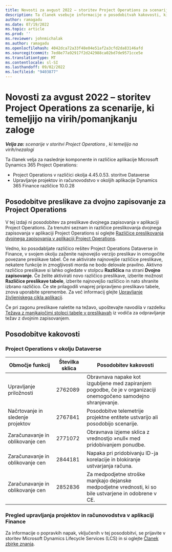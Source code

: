 ```yaml
---
title: Novosti za avgust 2022 – storitev Project Operations za scenarije, ki temeljijo na virih/pomanjkanju zaloge
description: Ta članek vsebuje informacije o posodobitvah kakovosti, ki so bile na voljo v izdaji aplikacije Microsoft Dynamics 365 Project Operations avgusta 2022 za scenarije, ki temeljijo na virih/nezalogi.
author: ramagadu
ms.date: 07/19/2022
ms.topic: article
ms.prod: ''
ms.reviewer: johnmichalak
ms.author: ramagadu
ms.openlocfilehash: 4042dca72a33f48e04e51af2a3cfd2da83146afd
ms.sourcegitcommit: 7ed8e77a92917f2d242988ca02bd7de9571cce5e
ms.translationtype: MT
ms.contentlocale: sl-SI
ms.lasthandoff: 09/02/2022
ms.locfileid: "9403877"
---
```

# <a name="whats-new-august-2022---project-operations-for-resourcenon-stocked-based-scenarios"></a>Novosti za avgust 2022 – storitev Project Operations za scenarije, ki temeljijo na virih/pomanjkanju zaloge

_**Velja za:** scenarije v storitvi Project Operations , ki temeljijo na virih/nezalogi_

Ta članek velja za naslednje komponente in različice aplikacije Microsoft Dynamics 365 Project Operations:

- Project Operations v različici okolja 4.45.0.53. storitve Dataverse
- Upravljanje projektov in računovodstvo v okoljih aplikacije Dynamics 365 Finance različice 10.0.28

## <a name="project-operations-dual-write-maps-updates"></a>Posodobitve preslikave za dvojno zapisovanje za Project Operations

V tej izdaji ni posodobitev za preslikave dvojnega zapisovanja v aplikaciji Project Operations. Za trenutni seznam in različice preslikovanja dvojnega zapisovanja v aplikaciji Project Operations si oglejte [Različice preslikovanja dvojnega zapisovanja v aplikaciji Project Operations](../environment/resource-dual-write-maps.md).

Vedno, ko posodabljate različico rešitev Project Operations Dataverse in Finance, v svojem okolju zaženite najnovejšo verzijo preslikav in omogočite povezane preslikave tabel. Če ne aktivirate najnovejše različice preslikave, nekatere funkcije in zmogljivosti morda ne bodo delovale pravilno. Aktivno različico preslikave si lahko ogledate v stolpcu **Različica** na strani **Dvojno zapisovanje**. Če želite aktivirati novo različico preslikave, izberite možnost **Različice preslikave tabele**, izberite najnovejšo različico in nato shranite izbrano različico. Če ste prilagodili vnaprej pripravljeno preslikavo tabele, znova uporabite spremembe. Za več informacij glejte [Upravljanje življenjskega cikla aplikacij](/dynamics365/fin-ops-core/dev-itpro/data-entities/dual-write/app-lifecycle-management).

Če pri zagonu preslikave naletite na težavo, upoštevajte navodila v razdelku [Težava z manjkajočimi stolpci tabele v preslikavah](/dynamics365/fin-ops-core/dev-itpro/data-entities/dual-write/dual-write-troubleshooting-finops-upgrades#missing-table-columns-issue-on-maps) iz vodiča za odpravljanje težav z dvojnim zapisovanjem.

## <a name="quality-updates"></a>Posodobitve kakovosti

### <a name="project-operations-on-dataverse"></a>Project Operations v okolju Dataverse

| Območje funkcij | Številka sklica | Posodobitev kakovosti |
| --- | --- | --- |
| Upravljanje priložnosti | 2762089 | Obravnava napake kot izgubljene med zapiranjem pogodbe, če je v organizaciji onemogočeno samodejno shranjevanje.|
|Načrtovanje in sledenje projektov | 2767841 | Posodobitve telemetrije projektne entitete ustvarijo ali posodobijo scenarije.|
|Zaračunavanje in oblikovanje cen | 2771072 | Obravnava izjeme sklica z vrednostjo »null« med pridobivanjem ponudbe.|
|Zaračunavanje in oblikovanje cen | 2844181 |Napaka pri pridobivanju ID-ja korelacije in blokiranje ustvarjanja računa.|
|Zaračunavanje in oblikovanje cen | 2852836 | Za medpodjetne stroške manjkajo dejanske medpodjetne vrednosti, ki so bile ustvarjene in odobrene v CE.|


### <a name="project-management-and-accounting-in-finance"></a>Pregled upravljanja projektov in računovodstva v aplikaciji Finance

Za informacije o popravkih napak, vključenih v tej posodobitvi, se prijavite v storitev Microsoft Dynamics Lifecycle Services (LCS) in si oglejte [Članek zbirke znanja](https://fix.lcs.dynamics.com/Issue/Details?bugId=694438).
